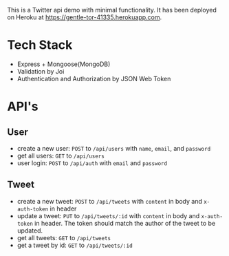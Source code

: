 This is a Twitter api demo with minimal functionality. It has been deployed on Heroku at https://gentle-tor-41335.herokuapp.com.
# Tech Stack
- Express + Mongoose(MongoDB)
- Validation by Joi
- Authentication and Authorization by JSON Web Token

# API's
## User
- create a new user: `POST` to `/api/users` with `name`, `email`, and `password`
- get all users: `GET` to `/api/users`
- user login: `POST` to `/api/auth` with `email` and `password`
## Tweet
- create a new tweet: `POST` to `/api/tweets` with `content` in body and `x-auth-token` in header
- update a tweet: `PUT` to `/api/tweets/:id` with `content` in body and `x-auth-token` in header. The token should match the author of the tweet to be updated.
- get all tweets: `GET` to `/api/tweets` 
- get a tweet by id: `GET` to `/api/tweets/:id`